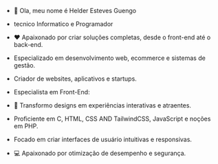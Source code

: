 - 👋 Ola, meu nome é Helder Esteves Guengo
- tecnico Informatico e Programador

- ❤️ Apaixonado por criar soluções completas, desde o front-end até o back-end.
- Especializado em desenvolvimento web, ecommerce e sistemas de gestão.
- Criador de websites, aplicativos e startups.

- Especialista em Front-End:
- 🎨 Transformo designs em experiências interativas e atraentes.

- Proficiente em C, HTML, CSS AND TailwindCSS, JavaScript e noções em PHP.
- Focado em criar interfaces de usuário intuitivas e responsivas.

- 💻 Apaixonado por otimização de desempenho e segurança.

<!---
Helder23Guengo/Helder23Guengo is a ✨ special ✨ repository because its `README.md` (this file) appears on your GitHub profile.
You can click the Preview link to take a look at your changes.
--->
